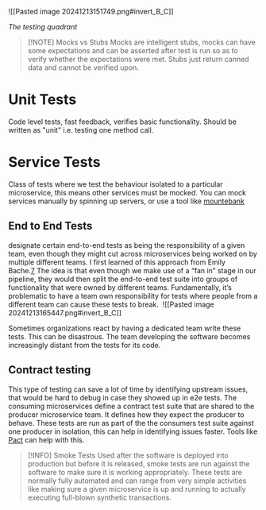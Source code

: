 ![[Pasted image 20241213151749.png#invert_B_C]]

*The testing quadrant*


> [!NOTE] Mocks vs Stubs
> Mocks are intelligent stubs, mocks can have some expectations and can be asserted after test is run so as to verify whether the expectations were met. Stubs just return canned data and cannot be verified upon.


# Unit Tests
Code level tests, fast feedback, verifies basic functionality. Should be written as "unit" i.e. testing one method call.

# Service Tests
Class of tests where we test the behaviour isolated to a particular microservice, this means other services must be mocked. You can mock services manually by spinning up servers, or use a tool like [mountebank](https://www.mbtest.org/)

## End to End Tests

designate certain end-to-end tests as being the responsibility of a given team, even though they might cut across microservices being worked on by multiple different teams. I first learned of this approach from Emily Bache.[7](https://learning.oreilly.com/library/view/building-microservices-2nd/9781492034018/ch09.html#idm45699527590128) The idea is that even though we make use of a “fan in” stage in our pipeline, they would then split the end-to-end test suite into groups of functionality that were owned by different teams. Fundamentally, it’s problematic to have a team own responsibility for tests where people from a different team can cause these tests to break.
 ![[Pasted image 20241213165447.png#invert_B_C]]


Sometimes organizations react by having a dedicated team write these tests. This can be disastrous. The team developing the software becomes increasingly distant from the tests for its code.

## Contract testing
This type of testing can save a lot of time by identifying upstream issues, that would be hard to debug in case they showed up in e2e tests. The consuming microservices define a contract test suite that are shared to the producer microservice team. It defines how they expect the producer to behave. These tests are run as part of the the consumers test suite against one producer in isolation, this can help in identifying issues faster. Tools like [Pact](https://pact.io/) can help with this.


> [!INFO] Smoke Tests
> Used after the software is deployed into production but before it is released, smoke tests are run against the software to make sure it is working appropriately. These tests are normally fully automated and can range from very simple activities like making sure a given microservice is up and running to actually executing full-blown synthetic transactions.

